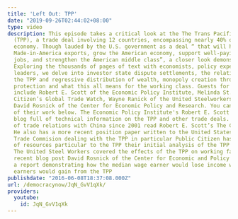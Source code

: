 ```yaml
---
title: 'Left Out: TPP'
date: "2019-09-26T02:44:02+08:00"
type: video
description: This episode takes a critical look at the The Trans Pacific Partnership
  (TPP), a trade deal involving 12 countries, encompassing nearly 40% of the global
  economy. Though lauded by the U.S. government as a deal “ that will help increase
  Made-in-America exports, grow the American economy, support well-paying American
  jobs, and strengthen the American middle class”, a closer look demonstrates otherwise.
  Exploring the thousands of pages of text with economists, policy experts, and union
  leaders, we delve into investor state dispute settlements, the relationship between
  the TPP and regressive distribution of wealth, monopoly creation through patent
  protection and what this all means for the working class. Guests for this episode
  include Robert E. Scott of the Economic Policy Institute, Melinda St. Louis of Public
  Citizen’s Global Trade Watch, Wayne Ranick of the United Steelworkers Union and
  David Rosnick of the Center for Economic Policy and Research. You can link some
  of their work below. The Economic Policy Institute's Robert E. Scott maintains a
  blog full of technical information on the TPP and other trade deals. For a review
  of trade relations with China since 2001 read Robert E. Scott’s The China Toll .
  He also has a more recent position paper written to the United States International
  Trade Commision dealing with the TPP in particular Public Citizen has a great webpage
  of resources particular to the TPP their initial analysis of the TPP is eye opening
  The United Steel Workers covered the effects of the TPP on working families in a
  recent blog post David Rosnick of the Center for Economic and Policy Research published
  a report demonstrating how the median wage earner would lose income while top wage
  earners would gain from the TPP
publishdate: "2016-06-08T18:37:08.000Z"
url: /democracynow/JqN_GvV1qXk/
providers:
  youtube:
    id: JqN_GvV1qXk
---
```

